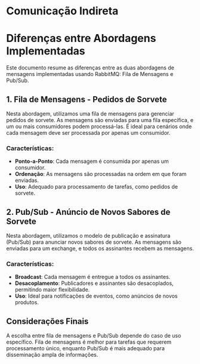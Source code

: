 # Comunicação Indireta

# Diferenças entre Abordagens Implementadas

Este documento resume as diferenças entre as duas abordagens de mensagens implementadas usando RabbitMQ: Fila de Mensagens e Pub/Sub.

## 1. Fila de Mensagens - Pedidos de Sorvete

Nesta abordagem, utilizamos uma fila de mensagens para gerenciar pedidos de sorvete. As mensagens são enviadas para uma fila específica, e um ou mais consumidores podem processá-las. É ideal para cenários onde cada mensagem deve ser processada por apenas um consumidor.

### Características:
- **Ponto-a-Ponto**: Cada mensagem é consumida por apenas um consumidor.
- **Ordenação**: As mensagens são processadas na ordem em que foram enviadas.
- **Uso**: Adequado para processamento de tarefas, como pedidos de sorvete.

## 2. Pub/Sub - Anúncio de Novos Sabores de Sorvete

Nesta abordagem, utilizamos o modelo de publicação e assinatura (Pub/Sub) para anunciar novos sabores de sorvete. As mensagens são enviadas para um exchange, e todos os assinantes recebem as mensagens.

### Características:
- **Broadcast**: Cada mensagem é entregue a todos os assinantes.
- **Desacoplamento**: Publicadores e assinantes são desacoplados, permitindo maior flexibilidade.
- **Uso**: Ideal para notificações de eventos, como anúncios de novos produtos.

## Considerações Finais

A escolha entre fila de mensagens e Pub/Sub depende do caso de uso específico. Fila de mensagens é melhor para tarefas que requerem processamento único, enquanto Pub/Sub é mais adequado para disseminação ampla de informações.
